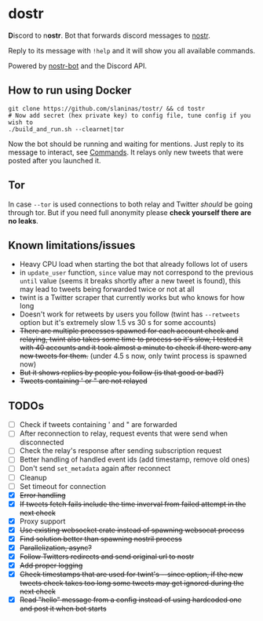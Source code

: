 # dostr


**D**iscord to n**ostr**.
Bot that forwards discord messages to [nostr](https://github.com/nostr-protocol/nostr).

Reply to its message with `!help` and it will show you all available commands.

Powered by [nostr-bot](https://github.com/slaninas/nostr-bot.git) and the Discord API.

## How to run using Docker
```
git clone https://github.com/slaninas/tostr/ && cd tostr
# Now add secret (hex private key) to config file, tune config if you wish to
./build_and_run.sh --clearnet|tor
```
Now the bot should be running and waiting for mentions. Just reply to its message to interact, see [Commands](#Commands).
It relays only new tweets that were posted after you launched it.

## Tor
In case `--tor` is used connections to both relay and Twitter *should* be going through tor. But if you need full anonymity please **check yourself there are no leaks**.

## Known limitations/issues
- Heavy CPU load when starting the bot that already follows lot of users
- in `update_user` function, `since` value may not correspond to the previous `until` value (seems it breaks shortly after a new tweet is found), this may lead to tweets being forwarded twice or not at all
- twint is a Twitter scraper that currently works but who knows for how long
- Doesn't work for retweets by users you follow (twint has `--retweets` option but it's extremely slow 1.5 vs 30 s for some accounts)
- ~~There are multiple processes spawned for each account check and relaying, twint also takes some time to process so it's slow,
I tested it with 40 accounts and it took almost a minute to check if there were any new tweets for them.~~ (under 4.5 s now, only twint process is spawned now)
- ~~But it shows replies by people you follow (is that good or bad?)~~
- ~~Tweets containing ' or " are not relayed~~

## TODOs
- [ ] Check if tweets containing ' and " are forwarded
- [ ] After reconnection to relay, request events that were send when disconnected
- [ ] Check the relay's response after sending subscription request
- [ ] Better handling of handled event ids (add timestamp, remove old ones)
- [ ] Don't send `set_metadata` again after reconnect
- [ ] Cleanup
- [ ] Set timeout for connection
- [x] ~~Error handling~~
- [x] ~~If tweets fetch fails include the time inverval from failed attempt in the next check~~
- [x] Proxy support
- [x] ~~Use existing websocket crate instead of spawning websocat process~~
- [x] ~~Find solution better than spawning nostril process~~
- [x] ~~Parallelization, async?~~
- [x] ~~Follow Twitters redirects and send original url to nostr~~
- [x] ~~Add proper logging~~
- [x] ~~Check timestamps that are used for twint's --since option, if the new tweets check takes too long some tweets may get ignored during the next check~~
- [x] ~~Read "hello" message from a config instead of using hardcoded one and post it when bot starts~~
